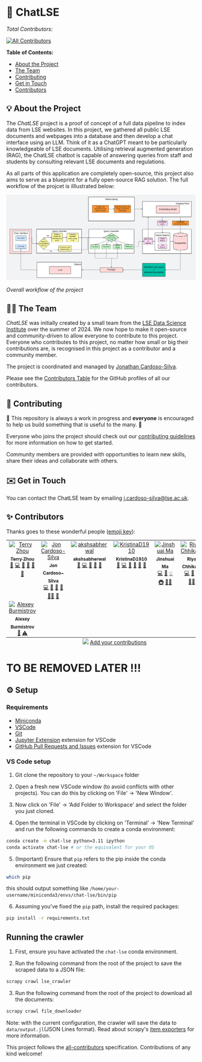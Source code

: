 # 💬 ChatLSE

_Total Contributors:_
<!-- ALL-CONTRIBUTORS-BADGE:START - Do not remove or modify this section -->
[![All Contributors](https://img.shields.io/badge/all_contributors-8-orange.svg?style=flat-square)](#contributors-)
<!-- ALL-CONTRIBUTORS-BADGE:END -->

**Table of Contents:**

  - [About the Project](#-about-the-project)
  - [The Team](#-the-team)
  - [Contributing](#-contributing)
  - [Get in Touch](#%EF%B8%8F-get-in-touch)
  - [Contributors](#-contributors)

## 💡 About the Project
The _ChatLSE_ project is a proof of concept of a full data pipeline to index data from LSE websites. In this project, we gathered all public LSE documents and webpages into a database and then develop a chat interface using an LLM. Think of it as a ChatGPT meant to be particularly knowledgeable of LSE documents. Utilising retrieval augmented generation (RAG), the ChatLSE chatbot is capable of answering queries from staff and students by consulting relevant LSE documents and regulations. 

As all parts of this application are completely open-source, this project also aims to serve as a blueprint for a fully open-source RAG solution. The full workflow of the projcet is illlustrated below: 

![Overall workflow of the project](img/app_workflow.png)

_Overall workflow of the project_

## 🧑‍💻 The Team

_ChatLSE_ was initially created by a small team from the [LSE Data Science Institute](https://www.lse.ac.uk/dsi) over the summer of 2024. 
We now hope to make it open-source and community-driven to allow everyone to contribute to this project. 
Everyone who contributes to this project, no matter how small or big their contributions are, is recognised in this project as a contributor and a community member. 

The project is coordinated and managed by [Jonathan Cardoso-Silva](https://github.com/jonjoncardoso). 

Please see the [Contributors Table](#-contributors) for the GitHub profiles of all our contributors.

## 🔧 Contributing 

:construction: This repository is always a work in progress and **everyone** is encouraged to help us build something that is useful to the many. :construction:

Everyone who joins the project should check out our [contributing guidelines](CONTRIBUTING.md) for more information on how to get started.

Community members are provided with opportunities to learn new skills, share their ideas and collaborate with others.

## ✉️ Get in Touch

You can contact the ChatLSE team by emailing [j.cardoso-silva@lse.ac.uk](mailto:j.cardoso-silva@lse.ac.uk?subjet=[ChatLSE]%20-).

## ✨ Contributors

Thanks goes to these wonderful people ([emoji key](https://allcontributors.org/docs/en/emoji-key)):

<!-- ALL-CONTRIBUTORS-LIST:START - Do not remove or modify this section -->
<!-- prettier-ignore-start -->
<!-- markdownlint-disable -->
<table>
  <tbody>
    <tr>
      <td align="center" valign="top" width="14.28%"><a href="https://github.com/tz1211"><img src="https://avatars.githubusercontent.com/u/114442618?v=4?s=500" width="500px;" alt="Terry Zhou"/><br /><sub><b>Terry Zhou</b></sub></a><br /><a href="https://github.com/LSE-DSI/chat-lse/issues?q=author%3Atz1211" title="Bug reports">🐛</a> <a href="https://github.com/LSE-DSI/chat-lse/commits?author=tz1211" title="Code">💻</a> <a href="#data-tz1211" title="Data">🔣</a> <a href="https://github.com/LSE-DSI/chat-lse/commits?author=tz1211" title="Documentation">📖</a> <a href="#ideas-tz1211" title="Ideas, Planning, & Feedback">🤔</a> <a href="https://github.com/LSE-DSI/chat-lse/pulls?q=is%3Apr+reviewed-by%3Atz1211" title="Reviewed Pull Requests">👀</a></td>
      <td align="center" valign="top" width="14.28%"><a href="https://github.com/jonjoncardoso"><img src="https://avatars.githubusercontent.com/u/896254?v=4?s=500" width="500px;" alt="Jon Cardoso-Silva"/><br /><sub><b>Jon Cardoso-Silva</b></sub></a><br /><a href="https://github.com/LSE-DSI/chat-lse/commits?author=jonjoncardoso" title="Code">💻</a> <a href="https://github.com/LSE-DSI/chat-lse/commits?author=jonjoncardoso" title="Documentation">📖</a> <a href="#ideas-jonjoncardoso" title="Ideas, Planning, & Feedback">🤔</a> <a href="https://github.com/LSE-DSI/chat-lse/pulls?q=is%3Apr+reviewed-by%3Ajonjoncardoso" title="Reviewed Pull Requests">👀</a> <a href="#mentoring-jonjoncardoso" title="Mentoring">🧑‍🏫</a> <a href="#projectManagement-jonjoncardoso" title="Project Management">📆</a></td>
      <td align="center" valign="top" width="14.28%"><a href="https://github.com/akshsabherwal"><img src="https://avatars.githubusercontent.com/u/147533587?v=4?s=500" width="500px;" alt="akshsabherwal"/><br /><sub><b>akshsabherwal</b></sub></a><br /><a href="https://github.com/LSE-DSI/chat-lse/issues?q=author%3Aakshsabherwal" title="Bug reports">🐛</a> <a href="https://github.com/LSE-DSI/chat-lse/commits?author=akshsabherwal" title="Code">💻</a> <a href="https://github.com/LSE-DSI/chat-lse/commits?author=akshsabherwal" title="Documentation">📖</a> <a href="#ideas-akshsabherwal" title="Ideas, Planning, & Feedback">🤔</a> <a href="https://github.com/LSE-DSI/chat-lse/pulls?q=is%3Apr+reviewed-by%3Aakshsabherwal" title="Reviewed Pull Requests">👀</a></td>
      <td align="center" valign="top" width="14.28%"><a href="https://github.com/KristinaD1910"><img src="https://avatars.githubusercontent.com/u/145992208?v=4?s=500" width="500px;" alt="KristinaD1910"/><br /><sub><b>KristinaD1910</b></sub></a><br /><a href="https://github.com/LSE-DSI/chat-lse/issues?q=author%3AKristinaD1910" title="Bug reports">🐛</a> <a href="https://github.com/LSE-DSI/chat-lse/commits?author=KristinaD1910" title="Code">💻</a> <a href="#data-KristinaD1910" title="Data">🔣</a> <a href="https://github.com/LSE-DSI/chat-lse/commits?author=KristinaD1910" title="Documentation">📖</a> <a href="#ideas-KristinaD1910" title="Ideas, Planning, & Feedback">🤔</a> <a href="https://github.com/LSE-DSI/chat-lse/pulls?q=is%3Apr+reviewed-by%3AKristinaD1910" title="Reviewed Pull Requests">👀</a></td>
      <td align="center" valign="top" width="14.28%"><a href="https://github.com/Mayazure"><img src="https://avatars.githubusercontent.com/u/17568266?v=4?s=500" width="500px;" alt="Jinshuai Ma"/><br /><sub><b>Jinshuai Ma</b></sub></a><br /><a href="https://github.com/LSE-DSI/chat-lse/commits?author=Mayazure" title="Code">💻</a> <a href="https://github.com/LSE-DSI/chat-lse/commits?author=Mayazure" title="Documentation">📖</a> <a href="#example-Mayazure" title="Examples">💡</a> <a href="#infra-Mayazure" title="Infrastructure (Hosting, Build-Tools, etc)">🚇</a> <a href="#mentoring-Mayazure" title="Mentoring">🧑‍🏫</a></td>
      <td align="center" valign="top" width="14.28%"><a href="https://github.com/RiyaChhikara"><img src="https://avatars.githubusercontent.com/u/115228191?v=4?s=500" width="500px;" alt="Riya Chhikara"/><br /><sub><b>Riya Chhikara</b></sub></a><br /><a href="https://github.com/LSE-DSI/chat-lse/commits?author=RiyaChhikara" title="Code">💻</a> <a href="#data-RiyaChhikara" title="Data">🔣</a> <a href="https://github.com/LSE-DSI/chat-lse/commits?author=RiyaChhikara" title="Documentation">📖</a> <a href="#mentoring-RiyaChhikara" title="Mentoring">🧑‍🏫</a></td>
      <td align="center" valign="top" width="14.28%"><a href="https://github.com/gaoonline"><img src="https://avatars.githubusercontent.com/u/83190698?v=4?s=500" width="500px;" alt="Kylin Gao"/><br /><sub><b>Kylin Gao</b></sub></a><br /><a href="#ideas-gaoonline" title="Ideas, Planning, & Feedback">🤔</a> <a href="https://github.com/LSE-DSI/chat-lse/commits?author=gaoonline" title="Tests">⚠️</a></td>
    </tr>
    <tr>
      <td align="center" valign="top" width="14.28%"><a href="https://github.com/aliceandchains"><img src="https://avatars.githubusercontent.com/u/147733005?v=4?s=500" width="500px;" alt="Alexey Burmistrov"/><br /><sub><b>Alexey Burmistrov</b></sub></a><br /><a href="#ideas-aliceandchains" title="Ideas, Planning, & Feedback">🤔</a> <a href="https://github.com/LSE-DSI/chat-lse/commits?author=aliceandchains" title="Tests">⚠️</a></td>
    </tr>
  </tbody>
  <tfoot>
    <tr>
      <td align="center" size="13px" colspan="7">
        <img src="https://raw.githubusercontent.com/all-contributors/all-contributors-cli/1b8533af435da9854653492b1327a23a4dbd0a10/assets/logo-small.svg">
          <a href="https://all-contributors.js.org/docs/en/bot/usage">Add your contributions</a>
        </img>
      </td>
    </tr>
  </tfoot>
</table>

<!-- markdownlint-restore -->
<!-- prettier-ignore-end -->


# TO BE REMOVED LATER !!! 

## ⚙️ Setup

### Requirements

- [Miniconda](https://docs.conda.io/en/latest/miniconda.html)
- [VSCode](https://code.visualstudio.com/)
- [Git](https://git-scm.com/)
- [Jupyter Extension](https://marketplace.visualstudio.com/items?itemName=ms-toolsai.jupyter) extension for VSCode
- [GitHub Pull Requests and Issues](https://marketplace.visualstudio.com/items?itemName=GitHub.vscode-pull-request-github) extension for VSCode

### VS Code setup

1. Git clone the repository to your `~/Workspace` folder

2. Open a fresh new VSCode window (to avoid conflicts with other projects). You can do this by clicking on 'File' -> 'New Window'.

3. Now click on 'File' -> 'Add Folder to Workspace' and select the folder you just cloned.

4. Open the terminal in VSCode by clicking on 'Terminal' -> 'New Terminal' and run the following commands to create a conda environment:

```bash
conda create -n chat-lse python=3.11 ipython
conda activate chat-lse # or the equivalent for your OS
```

5. (Important) Ensure that `pip` refers to the pip inside the conda environment we just created:

```bash
which pip
```

 this should output something like `/home/your-username/miniconda3/envs/chat-lse/bin/pip`

6. Assuming you've fixed the `pip` path, install the required packages:

```bash
pip install -r requirements.txt
```

## Running the crawler

1. First, ensure you have activated the `chat-lse` conda environment.

2. Run the following command from the root of the project to save the scraped data to a JSON file:

```bash
scrapy crawl lse_crawler
```

3. Run the following command from the root of the project to download all the documents:

```bash
scrapy crawl file_downloader
```

Note: with the current configuration, the crawler will save the data to `data/output.jl`(JSON Lines format). Read about scrapy's [item exporters](https://docs.scrapy.org/en/latest/topics/exporters.html#using-item-exporters) for more information.

<!-- ALL-CONTRIBUTORS-LIST:END -->

This project follows the [all-contributors](https://github.com/all-contributors/all-contributors) specification. Contributions of any kind welcome!
